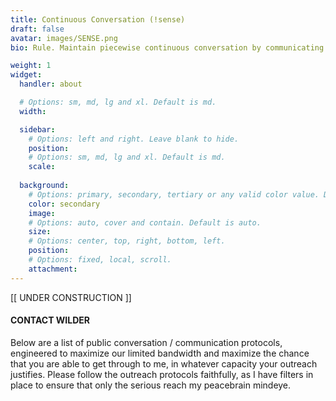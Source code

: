 ```yaml
---
title: Continuous Conversation (!sense)
draft: false
avatar: images/SENSE.png
bio: Rule. Maintain piecewise continuous conversation by communicating relentlessly, creatively, cleverly. This rule applies primarily to maintaining conversation with one's self. This is large part the reason one must name their inner wilder self, or their inner upbring self (whichever is not the dominant being).

weight: 1
widget:
  handler: about

  # Options: sm, md, lg and xl. Default is md.
  width:

  sidebar:
    # Options: left and right. Leave blank to hide.
    position:
    # Options: sm, md, lg and xl. Default is md.
    scale:
  
  background:
    # Options: primary, secondary, tertiary or any valid color value. Default is primary.
    color: secondary
    image:
    # Options: auto, cover and contain. Default is auto.
    size:
    # Options: center, top, right, bottom, left.
    position:
    # Options: fixed, local, scroll.
    attachment: 
---
```


[[ UNDER CONSTRUCTION ]]

#### CONTACT WILDER
Below are a list of public conversation / communication protocols, engineered to maximize our limited bandwidth and maximize the chance that you are able to get through to me, in whatever capacity your outreach justifies. Please follow the outreach protocols faithfully, as I have filters in place to ensure that only the serious reach my peacebrain mindeye.

